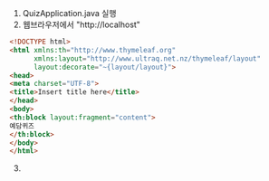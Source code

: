 1. QuizApplication.java 실행  
2. 웹브라우저에서 "http://localhost"  

```html
<!DOCTYPE html>
<html xmlns:th="http://www.thymeleaf.org"
      xmlns:layout="http://www.ultraq.net.nz/thymeleaf/layout"
      layout:decorate="~{layout/layout}">
<head>
<meta charset="UTF-8">
<title>Insert title here</title>
</head>
<body>
<th:block layout:fragment="content">
예담퀴즈
</th:block>
</body>
</html>
```

3. 
